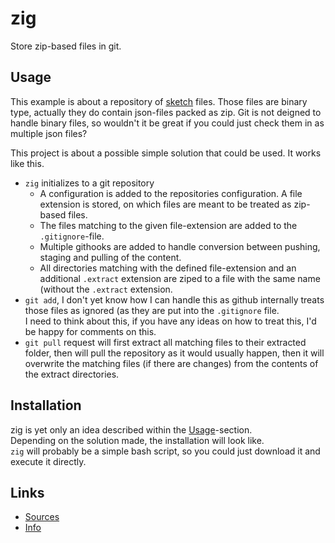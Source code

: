 zig
===

Store zip-based files in git.

Usage
-----

This example is about a repository of [sketch](https://www.sketchapp.com/)
files. Those files are binary type, actually they do contain json-files packed
as zip. Git is not deigned to handle binary files, so wouldn't it be great if
you could just check them in as multiple json files?

This project is about a possible simple solution that could be used. It works
like this.

 - `zig` initializes to a git repository
   - A configuration is added to the repositories configuration. A file
     extension is stored, on which files are meant to be treated as zip-based
     files.
   - The files matching to the given file-extension are added to the
     `.gitignore`-file.
   - Multiple githooks are added to handle conversion between pushing, staging
     and pulling of the content.
   - All directories matching with the defined file-extension and an additional
     `.extract` extension are ziped to a file with the same name (without the
     `.extract` extension.
 - `git add`, I don't yet know how I can handle this as github internally
   treats those files as ignored (as they are put into the `.gitignore` file.  
   I need to think about this, if you have any ideas on how to treat this, I'd
   be happy for comments on this.
 - `git pull` request will first extract all matching files to their extracted
   folder, then will pull the repository as it would usually happen, then it
   will overwrite the matching files (if there are changes) from the contents
   of the extract directories.

Installation
------------

zig is yet only an idea described within the [Usage](#Usage)-section.  
Depending on the solution made, the installation will look like.  
`zig` will probably be a simple bash script, so you could just download it and
execute it directly.

Links
-----

 - [Sources](https://github.com/rynr/zig)
 - [Info](https://rynr.github.com/zig)

